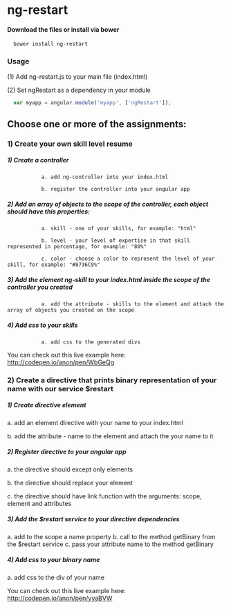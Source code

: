ng-restart
==========

#### Download the files or install via bower

```shell
  bower install ng-restart
```

### Usage

(1) Add ng-restart.js to your main file (index.html)

(2) Set ngRestart as a dependency in your module

 ```javascript
   var myapp = angular.module('myapp', ['ngRestart']);
 ```

## Choose one or more of the assignments:

### 1) Create your own skill level resume

#####      1) Create a controller

               a. add ng-controller into your index.html

               b. register the controller into your angular app

#####      2) Add an array of objects to the scope of the controller, each object should have this properties:

               a. skill - one of your skills, for example: "html"

               b. level - your level of expertise in that skill represented in percentage, for example: "80%"

               c. color - choose a color to represent the level of your skill, for example: "#8736C9%"

#####      3) Add the element ng-skill to your index.html inside the scope of the controller you created

               a. add the attribute - skills to the element and attach the array of objects you created on the scope


#####      4) Add css to your skills

               a. add css to the generated divs

You can check out this live example here: http://codepen.io/anon/pen/WbGeQg


### 2) Create a directive that prints binary representation of your name with our service $restart

##### 1) Create directive element

   a. add an element directive with your name to your index.html

   b. add the attribute - name to the element and attach the your name to it

##### 2) Register directive to your angular app

   a. the directive should except only elements

   b. the directive should replace your element

   c. the directive should have link function with the arguments: scope, element and attributes

##### 3) Add the $restart service to your directive dependencies

   a.  add to the scope a name property
   b.  call to the method getBinary from the $restart service
   c.  pass your attribute name to the method getBinary


##### 4) Add css to your binary name

  a. add css to the div of your name

You can check out this live example here: http://codepen.io/anon/pen/yyaBVW

   

